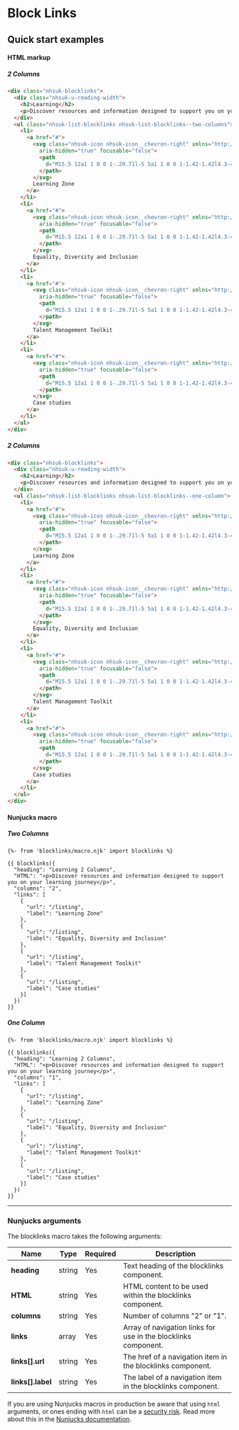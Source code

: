 # Block Links

## Quick start examples

#### HTML markup
##### 2 Columns
```html
<div class="nhsuk-blocklinks">
  <div class="nhsuk-u-reading-width">
    <h2>Learning</h2>
    <p>Discover resources and information designed to support you on your learning journey</p>
  </div>
  <ul class="nhsuk-list-blocklinks nhsuk-list-blocklinks--two-columns">
    <li>
      <a href="#">
        <svg class="nhsuk-icon nhsuk-icon__chevron-right" xmlns="http://www.w3.org/2000/svg" viewBox="0 0 24 24"
          aria-hidden="true" focusable="false">
          <path
            d="M15.5 12a1 1 0 0 1-.29.71l-5 5a1 1 0 0 1-1.42-1.42l4.3-4.29-4.3-4.29a1 1 0 0 1 1.42-1.42l5 5a1 1 0 0 1 .29.71z">
          </path>
        </svg>
        Learning Zone
      </a>
    </li>
    <li>
      <a href="#">
        <svg class="nhsuk-icon nhsuk-icon__chevron-right" xmlns="http://www.w3.org/2000/svg" viewBox="0 0 24 24"
          aria-hidden="true" focusable="false">
          <path
            d="M15.5 12a1 1 0 0 1-.29.71l-5 5a1 1 0 0 1-1.42-1.42l4.3-4.29-4.3-4.29a1 1 0 0 1 1.42-1.42l5 5a1 1 0 0 1 .29.71z">
          </path>
        </svg>
        Equality, Diversity and Inclusion
      </a>
    </li>
    <li>
      <a href="#">
        <svg class="nhsuk-icon nhsuk-icon__chevron-right" xmlns="http://www.w3.org/2000/svg" viewBox="0 0 24 24"
          aria-hidden="true" focusable="false">
          <path
            d="M15.5 12a1 1 0 0 1-.29.71l-5 5a1 1 0 0 1-1.42-1.42l4.3-4.29-4.3-4.29a1 1 0 0 1 1.42-1.42l5 5a1 1 0 0 1 .29.71z">
          </path>
        </svg>
        Talent Management Toolkit
      </a>
    </li>
    <li>
      <a href="#">
        <svg class="nhsuk-icon nhsuk-icon__chevron-right" xmlns="http://www.w3.org/2000/svg" viewBox="0 0 24 24"
          aria-hidden="true" focusable="false">
          <path
            d="M15.5 12a1 1 0 0 1-.29.71l-5 5a1 1 0 0 1-1.42-1.42l4.3-4.29-4.3-4.29a1 1 0 0 1 1.42-1.42l5 5a1 1 0 0 1 .29.71z">
          </path>
        </svg>
        Case studies
      </a>
    </li>
  </ul>
</div>
```
##### 2 Columns
```html
<div class="nhsuk-blocklinks">
  <div class="nhsuk-u-reading-width">
    <h2>Learning</h2>
    <p>Discover resources and information designed to support you on your learning journey</p>
  </div>
  <ul class="nhsuk-list-blocklinks nhsuk-list-blocklinks--one-column">
    <li>
      <a href="#">
        <svg class="nhsuk-icon nhsuk-icon__chevron-right" xmlns="http://www.w3.org/2000/svg" viewBox="0 0 24 24"
          aria-hidden="true" focusable="false">
          <path
            d="M15.5 12a1 1 0 0 1-.29.71l-5 5a1 1 0 0 1-1.42-1.42l4.3-4.29-4.3-4.29a1 1 0 0 1 1.42-1.42l5 5a1 1 0 0 1 .29.71z">
          </path>
        </svg>
        Learning Zone
      </a>
    </li>
    <li>
      <a href="#">
        <svg class="nhsuk-icon nhsuk-icon__chevron-right" xmlns="http://www.w3.org/2000/svg" viewBox="0 0 24 24"
          aria-hidden="true" focusable="false">
          <path
            d="M15.5 12a1 1 0 0 1-.29.71l-5 5a1 1 0 0 1-1.42-1.42l4.3-4.29-4.3-4.29a1 1 0 0 1 1.42-1.42l5 5a1 1 0 0 1 .29.71z">
          </path>
        </svg>
        Equality, Diversity and Inclusion
      </a>
    </li>
    <li>
      <a href="#">
        <svg class="nhsuk-icon nhsuk-icon__chevron-right" xmlns="http://www.w3.org/2000/svg" viewBox="0 0 24 24"
          aria-hidden="true" focusable="false">
          <path
            d="M15.5 12a1 1 0 0 1-.29.71l-5 5a1 1 0 0 1-1.42-1.42l4.3-4.29-4.3-4.29a1 1 0 0 1 1.42-1.42l5 5a1 1 0 0 1 .29.71z">
          </path>
        </svg>
        Talent Management Toolkit
      </a>
    </li>
    <li>
      <a href="#">
        <svg class="nhsuk-icon nhsuk-icon__chevron-right" xmlns="http://www.w3.org/2000/svg" viewBox="0 0 24 24"
          aria-hidden="true" focusable="false">
          <path
            d="M15.5 12a1 1 0 0 1-.29.71l-5 5a1 1 0 0 1-1.42-1.42l4.3-4.29-4.3-4.29a1 1 0 0 1 1.42-1.42l5 5a1 1 0 0 1 .29.71z">
          </path>
        </svg>
        Case studies
      </a>
    </li>
  </ul>
</div>
```


#### Nunjucks macro
##### Two Columns
```
{%- from 'blocklinks/macro.njk' import blocklinks %}

{{ blocklinks({
  "heading": "Learning 2 Columns",
  "HTML": "<p>Discover resources and information designed to support you on your learning journey</p>",
  "columns": "2",
  "links": [
    {
      "url": "/listing",
      "label": "Learning Zone"
    },
    {
      "url": "/listing",
      "label": "Equality, Diversity and Inclusion"
    },
    {
      "url": "/listing",
      "label": "Talent Management Toolkit"
    },
    {
      "url": "/listing",
      "label": "Case studies"
    }]
  })
}}
```
##### One Column
```
{%- from 'blocklinks/macro.njk' import blocklinks %}

{{ blocklinks({
  "heading": "Learning 2 Columns",
  "HTML": "<p>Discover resources and information designed to support you on your learning journey</p>",
  "columns": "1",
  "links": [
    {
      "url": "/listing",
      "label": "Learning Zone"
    },
    {
      "url": "/listing",
      "label": "Equality, Diversity and Inclusion"
    },
    {
      "url": "/listing",
      "label": "Talent Management Toolkit"
    },
    {
      "url": "/listing",
      "label": "Case studies"
    }]
  })
}}
```
---

### Nunjucks arguments

The blocklinks macro takes the following arguments:

| Name                | Type     | Required  | Description  |
| --------------------|----------|-----------|--------------|
| **heading**         | string   | Yes       | Text heading of the blocklinks component. |
| **HTML**            | string   | Yes       | HTML content to be used within the blocklinks component. |
| **columns**         | string   | Yes       | Number of columns "2" or "1". |
| **links**           | array    | Yes       | Array of navigation links for use in the blocklinks component. |
| **links[].url**     | string   | Yes       | The href of a navigation item in the blocklinks component. |
| **links[].label**   | string   | Yes       | The label of a navigation item in the blocklinks component. |

If you are using Nunjucks macros in production be aware that using `html` arguments, or ones ending with `html` can be a [security risk](https://developer.mozilla.org/en-US/docs/Glossary/Cross-site_scripting). Read more about this in the [Nunjucks documentation](https://mozilla.github.io/nunjucks/api.html#user-defined-templates-warning).
